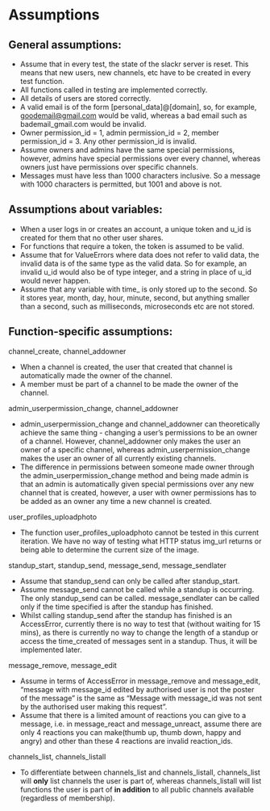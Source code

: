 # Assumptions

## General assumptions:
* Assume that in every test, the state of the slackr server is reset. This means that new users, new channels, etc have to be created in every test function.
* All functions called in testing are implemented correctly.
* All details of users are stored correctly.
* A valid email is of the form [personal_data]@[domain], so, for example, goodemail@gmail.com would be valid, whereas a bad email such as bademail_gmail.com would be invalid.
* Owner permission_id = 1, admin permission_id = 2, member permission_id = 3. Any other permission_id is invalid.
* Assume owners and admins have the same special permissions, however, admins have special permissions over every channel, whereas owners just have permissions over specific channels.
* Messages must have less than 1000 characters inclusive. So a message with 1000 characters is permitted, but 1001 and above is not.

## Assumptions about variables:
* When a user logs in or creates an account, a unique token and u_id is created for them that no other user shares.
* For functions that require a token, the token is assumed to be valid.
* Assume that for ValueErrors where data does not refer to valid data, the invalid data is of the same type as the valid data. So for example, an invalid u_id would also be of type integer, and a string in place of u_id would never happen.
* Assume that any variable with time_ is only stored up to the second. So it stores year, month, day, hour, minute, second, but anything smaller than a second, such as milliseconds, microseconds etc are not stored.

## Function-specific assumptions:
channel_create, channel_addowner
* When a channel is created, the user that created that channel is automatically made the owner of the channel.
* A member must be part of a channel to be made the owner of the channel.

admin_userpermission_change, channel_addowner
* admin_userpermission_change and channel_addowner can theoretically achieve the same thing - changing a user’s permissions to be an owner of a channel. However, channel_addowner only makes the user an owner of a specific channel, whereas admin_userpermission_change makes the user an owner of all currently existing channels.
* The difference in permissions between someone made owner through the admin_userpermission_change method and being made admin is that an admin is automatically given special permissions over any new channel that is created, however, a user with owner permissions has to be added as an owner any time a new channel is created.

user_profiles_uploadphoto
* The function user_profiles_uploadphoto cannot be tested in this current iteration. We have no way of testing what HTTP status img_url returns or being able to determine the current size of the image.

standup_start, standup_send, message_send, message_sendlater
* Assume that standup_send can only be called after standup_start.
* Assume message_send cannot be called while a standup is occurring. The only standup_send can be called. message_sendlater can be called only if the time specified is after the standup has finished.
* Whilst calling standup_send after the standup has finished is an AccessError, currently there is no way to test that (without waiting for 15 mins), as there is currently no way to change the length of a standup or access the time_created of messages sent in a standup. Thus, it will be implemented later.

message_remove, message_edit
* Assume in terms of AccessError in message_remove and message_edit, “message with message_id edited by authorised user is not the poster of the message” is the same as “Message with message_id was not sent by the authorised user making this request”.
* Assume that there is a limited amount of reactions you can give to a message, i.e. in message_react and message_unreact, assume there are only 4 reactions you can make(thumb up, thumb down, happy and angry) and other than these 4 reactions are invalid reaction_ids.

channels_list, channels_listall
* To differentiate between channels_list and channels_listall, channels_list will **only** list channels the user is part of, whereas channels_listall will list functions the user is part of **in addition** to all public channels available (regardless of membership).
